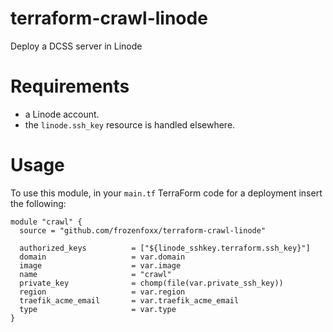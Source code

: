 # terraform-crawl-linode

Deploy a DCSS server in Linode

# Requirements

* a Linode account.
* the `linode.ssh_key` resource is handled elsewhere.

# Usage

To use this module, in your `main.tf` TerraForm code for a deployment insert the following:

``` code
module "crawl" {
  source = "github.com/frozenfoxx/terraform-crawl-linode"

  authorized_keys          = ["${linode_sshkey.terraform.ssh_key}"]
  domain                   = var.domain
  image                    = var.image
  name                     = "crawl"
  private_key              = chomp(file(var.private_ssh_key))
  region                   = var.region
  traefik_acme_email       = var.traefik_acme_email
  type                     = var.type
}
```
